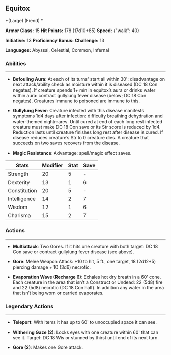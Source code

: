 ## Equitox
*(Large) (Fiend) *

**Armor Class:** 15
**Hit Points:** 178 (17d10+85)
**Speed:** {"walk": 40}

**Initiative:** 13
**Proficiency Bonus:**
**Challenge:** 13

**Languages:** Abyssal, Celestial, Common, Infernal

### Abilities
 --- 
- **Befouling Aura**: At each of its turns' start all within 30': disadvantage on next attack/ability check as moisture within it is diseased (DC 18 Con negates). If creature spends 1+ min in equitox’s aura or drinks water within aura: contract gullylung fever disease (below; DC 18 Con negates). Creatures immune to poisoned are immune to this.

- **Gullylung Fever**: Creature infected with this disease manifests symptoms 1d4 days after infection: difficulty breathing dehydration and water-themed nightmares. Until cured at end of each long rest infected creature must make DC 18 Con save or its Str score is reduced by 1d4. Reduction lasts until creature finishes long rest after disease is cured. If disease reduces creature’s Str to 0 creature dies. A creature that succeeds on two saves recovers from the disease.

- **Magic Resistance**: Advantage: spell/magic effect saves.



| Stats | Modifier | Stat | Save
| ---- | ---- | ---- | ---- |
| Strength | 20 | 5 | - |
| Dexterity | 13 | 1 | 6 |
| Constitution | 20 | 5 | - |
| Intelligence | 14 | 2 | 7 |
| Wisdom | 12 | 1 | 6 |
| Charisma | 15 | 2 | 7 |

### Actions
 --- 
- **Multiattack**: Two Gores. If it hits one creature with both target: DC 18 Con save or contract gullylung fever disease (see above).

- **Gore**: Melee Weapon Attack: +10 to hit, 5 ft., one target, 18 (2d12+5) piercing damage + 10 (3d6) necrotic.

- **Evaporation Wave (Recharge 6)**: Exhales hot dry breath in a 60' cone. Each creature in the area that isn’t a Construct or Undead: 22 (5d8) fire and 22 (5d8) necrotic (DC 18 Con half). In addition any water in the area that isn’t being worn or carried evaporates.

### Legendary Actions
 --- 
- **Teleport**: With items it has up to 60' to unoccupied space it can see.

- **Withering Gaze (2)**: Locks eyes with one creature within 60' that can see it. Target: DC 18 Wis or stunned by thirst until end of its next turn.

- **Gore (2)**: Makes one Gore attack.


